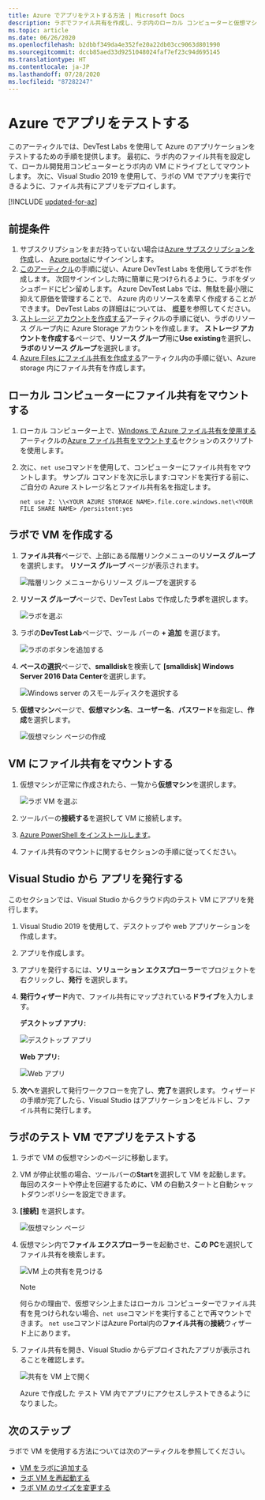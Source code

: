 ```yaml
---
title: Azure でアプリをテストする方法 | Microsoft Docs
description: ラボでファイル共有を作成し、ラボ内のローカル コンピューターと仮想マシンにマウントし、デスクトップまたは web アプリケーションをファイル共有にデプロイしてテストする方法について説明します。
ms.topic: article
ms.date: 06/26/2020
ms.openlocfilehash: b2dbbf349da4e352fe20a22db03cc9063d801990
ms.sourcegitcommit: dccb85aed33d9251048024faf7ef23c94d695145
ms.translationtype: HT
ms.contentlocale: ja-JP
ms.lasthandoff: 07/28/2020
ms.locfileid: "87282247"
---
```

# <a name="test-your-app-in-azure"></a>Azure でアプリをテストする 
このアーティクルでは、DevTest Labs を使用して Azure のアプリケーションをテストするための手順を提供します。 最初に、ラボ内のファイル共有を設定して、ローカル開発用コンピューターとラボ内の VM にドライブとしてマウントします。 次に、Visual Studio 2019 を使用して、ラボの VM でアプリを実行できるように、ファイル共有にアプリをデプロイします。  

[!INCLUDE [updated-for-az](../../includes/updated-for-az.md)]

## <a name="prerequisites"></a>前提条件 
1. サブスクリプションをまだ持っていない場合は[Azure サブスクリプションを作成](https://azure.microsoft.com/free/)し、 [Azure portal](https://portal.azure.com)にサインインします。
2. [このアーティクル](devtest-lab-create-lab.md)の手順に従い、Azure DevTest Labs を使用してラボを作成します。 次回サインインした時に簡単に見つけられるように、ラボをダッシュボードにピン留めします。 Azure DevTest Labs では、無駄を最小限に抑えて原価を管理することで、 Azure 内のリソースを素早く作成することができます。 DevTest Labs の詳細はについては、 [概要](devtest-lab-overview.md)を参照してください。 
3. [ストレージ アカウントを作成する](../storage/common/storage-account-create.md)アーティクルの手順に従い、ラボのリソース グループ内に Azure Storage アカウントを作成します。 **ストレージ アカウントを作成する**ページで、**リソース グループ**用に**Use existing**を選択し、**ラボのリソース グループ**を選択します。 
4. [Azure Files にファイル共有を作成する](../storage/files/storage-how-to-create-file-share.md)アーティクル内の手順に従い、Azure storage 内にファイル共有を作成します。 

## <a name="mount-the-file-share-on-your-local-machine"></a>ローカル コンピューターにファイル共有をマウントする
1. ローカル コンピューター上で、[Windows で Azure ファイル共有を使用する](../storage/files/storage-how-to-use-files-windows.md)アーティクルの[Azure ファイル共有をマウントする](../storage/files/storage-how-to-use-files-windows.md#mount-the-azure-file-share)セクションのスクリプトを使用します。 
2. 次に、`net use`コマンドを使用して、コンピューターにファイル共有をマウントします。 サンプル コマンドを次に示します:コマンドを実行する前に、ご自分の Azure ストレージ名とファイル共有名を指定します。 

    `net use Z: \\<YOUR AZURE STORAGE NAME>.file.core.windows.net\<YOUR FILE SHARE NAME> /persistent:yes`

## <a name="create-a-vm-in-the-lab"></a>ラボで VM を作成する
1. **ファイル共有**ページで、上部にある階層リンクメニューの**リソース グループ**を選択します。 **リソース グループ** ページが表示されます。 
    
    ![階層リンク メニューからリソース グループを選択する](media/test-app-in-azure/select-resource-group-bread-crump.png)
2. **リソース グループ**ページで、DevTest Labs で作成した**ラボ**を選択します。

    ![ラボを選ぶ](media/test-app-in-azure/select-devtest-lab-in-resource-group.png)
3. ラボの**DevTest Lab**ページで、ツール バーの **+ 追加** を選びます。 

    ![ラボのボタンを追加する](media/test-app-in-azure/add-button-in-lab.png)
4. **ベースの選択**ページで、**smalldisk**を検索して **[smalldisk] Windows Server 2016 Data Center**を選択します。 

    ![Windows server のスモールディスクを選択する](media/test-app-in-azure/choose-small-disk-windows-server.png)
5. **仮想マシン**ページで、**仮想マシン名**、**ユーザー名**、**パスワード**を指定し、**作成**を選択します。    
    
    ![仮想マシン ページの作成](media/test-app-in-azure/create-virtual-machine-page.png)    

## <a name="mount-the-file-share-on-your-vm"></a>VM にファイル共有をマウントする
1. 仮想マシンが正常に作成されたら、一覧から**仮想マシン**を選択します。    

    ![ラボ VM を選ぶ](media/test-app-in-azure/select-lab-vm.png)
2. ツールバーの**接続する**を選択して VM に接続します。 
3. [Azure PowerShell をインストールします](/powershell/azure/install-az-ps)。
4. ファイル共有のマウントに関するセクションの手順に従ってください。 

## <a name="publish-your-app-from-visual-studio"></a>Visual Studio から アプリを発行する
このセクションでは、Visual Studio からクラウド内のテスト VM にアプリを発行します。

1. Visual Studio 2019 を使用して、デスクトップや web アプリケーションを作成します。
2. アプリを作成します。
3. アプリを発行するには、**ソリューション エクスプローラー**でプロジェクトを右クリックし、**発行** を選択します。 
4. **発行ウィザード**内で、ファイル共有にマップされている**ドライブ**を入力します。

    **デスクトップ アプリ:**

    ![デスクトップ アプリ](media/test-app-in-azure/desktop-app.png)

    **Web アプリ:**

    ![Web アプリ](media/test-app-in-azure/web-app.png)

1. **次へ**を選択して発行ワークフローを完了し、**完了**を選択します。 ウィザードの手順が完了したら、Visual Studio はアプリケーションをビルドし、ファイル共有に発行します。 


## <a name="test-the-app-on-your-test-vm-in-the-lab"></a>ラボのテスト VM でアプリをテストする

1. ラボで VM の仮想マシンのページに移動します。 
2. VM が停止状態の場合、ツールバーの**Start**を選択して VM を起動します。 毎回のスタートや停止を回避するために、VM の自動スタートと自動シャットダウンポリシーを設定できます。 
3. **[接続]** を選択します。

    ![仮想マシン ページ](media/test-app-in-azure/virtual-machine-page.png)
4. 仮想マシン内で**ファイル エクスプローラー**を起動させ、**この PC**を選択してファイル共有を検索します。

    ![VM 上の共有を見つける](media/test-app-in-azure/find-share-on-vm.png)

    > [!NOTE]
    > 何らかの理由で、仮想マシン上またはローカル コンピューターでファイル共有を見つけられない場合、`net use`コマンドを実行することで再マウントできます。 `net use`コマンドはAzure Portal内の**ファイル共有**の**接続**ウィザード上にあります。
1. ファイル共有を開き、Visual Studio からデプロイされたアプリが表示されることを確認します。 

    ![共有を VM 上で開く](media/test-app-in-azure/open-file-share.png)

    Azure で作成した テスト VM 内でアプリにアクセスしテストできるようになりました。

## <a name="next-steps"></a>次のステップ
ラボで VM を使用する方法については次のアーティクルを参照してください。 

- [VM をラボに追加する](devtest-lab-add-vm.md)
- [ラボ VM を再起動する](devtest-lab-restart-vm.md)
- [ラボ VM のサイズを変更する](devtest-lab-resize-vm.md)
